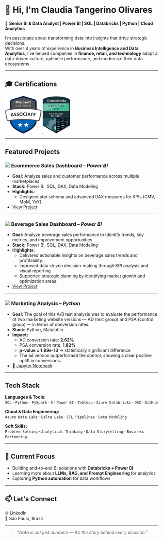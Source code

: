 # 👋 Hi, I'm Claudia Tangerino Olivares  

🎯 **Senior BI & Data Analyst | Power BI | SQL | Databricks | Python | Cloud Analytics**

I’m passionate about transforming data into insights that drive strategic decisions.  
With over 8 years of experience in **Business Intelligence and Data Analytics**, I’ve helped companies in **finance, retail, and technology** adopt a data-driven culture, optimize performance, and modernize their data ecosystems.

---

## 🎓 Certifications  

<p align="left">
  <a href="https://learn.microsoft.com/en-us/users/claudiatangerinoolivares-7995/credentials/a7568d3d04a347d7?ref=https%3A%2F%2Fwww.linkedin.com%2F">
    <img src="badge_PowerBI.png" alt="Power BI Data Analyst" width="120" />
  </a>
  <a href="https://credentials.databricks.com/65f61108-ec56-47c8-b40d-9ffa5b791e5d#acc.rjOg0XRT">
    <img src="badge_Databricks.png" alt="Databricks Certified Data Analyst" width="90" />
  </a>
</p>




---

## Featured Projects  

### <img src="https://img.icons8.com/color/48/000000/power-bi.png" width="20"/> Ecommerce Sales Dashboard – *Power BI* 
- **Goal:** Analyze sales and customer performance across multiple marketplaces.  
- **Stack:** Power BI, SQL, DAX, Data Modeling  
- **Highlights:**  
  - Designed star schema and advanced DAX measures for KPIs (GMV, MoM, YoY).  
- [View Project](https://app.powerbi.com/view?r=eyJrIjoiZWJlODZmNTItODlmNi00MmI0LWFjYWUtNGMwNzM3ZWNlYmJlIiwidCI6IjhlODhhNGE0LWNkYjctNGM3YS04MTRhLTk1OTMyY2RhM2Q5ZiJ9)  

---

### <img src="https://img.icons8.com/color/48/000000/power-bi.png" width="20"/> Beverage Sales Dashboard – *Power BI*
- **Goal:** Analyze beverage sales performance to identify trends, key metrics, and improvement opportunities.  
- **Stack:** Power BI, SQL, DAX, Data Modeling  
- **Highlights:**  
  - Delivered actionable insights on beverage sales trends and profitability.  
  - Improved data-driven decision-making through KPI analysis and visual reporting.  
  - Supported strategic planning by identifying market growth and optimization areas.    
- [View Project](Beverages_orders.pbix)  

---

### <img src="https://img.icons8.com/color/48/000000/python.png" width="20"/> Marketing Analysis – *Python*
- **Goal:** The goal of this A/B test analysis was to evaluate the performance of two marketing website versions — AD (test group) and PSA (control group) — in terms of conversion rates.  
- **Stack:** Python, Matplotlib  
- **Impact:**
  - AD conversion rate: **2.62%**
  - PSA conversion rate: **1.82%**
  - **p-value = 1.99e-13** → statistically significant difference  
  - The ad version outperformed the control, showing a clear positive uplift in conversions..  
- 📘 [Jupyter Notebook](testAB.ipynb)  

---

## Tech Stack  

**Languages & Tools:**  
`SQL` · `Python` · `PySpark` · `R` · `Power BI` · `Tableau` · `Azure Databricks` · `DAX` · `GitHub`  

**Cloud & Data Engineering:**  
`Azure Data Lake` · `Delta Lake` · `ETL Pipelines` · `Data Modeling`   

**Soft Skills:**  
`Problem Solving` · `Analytical Thinking` · `Data Storytelling` · `Business Partnering`

---

## 🧠 Current Focus  
- Building end-to-end BI solutions with **Databricks + Power BI**  
- Learning more about **LLMs, RAG, and Prompt Engineering** for analytics  
- Exploring **Python automation** for data workflows  

---

## 📫 Let's Connect  

🌐 [LinkedIn](https://www.linkedin.com/in/claudiatangerino)  
📍 São Paulo, Brazil  

---

> *“Data is not just numbers — it’s the story behind every decision.”*
